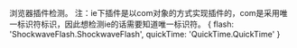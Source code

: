 浏览器插件检测。
注：ie下插件是以com对象的方式实现插件的，com是采用唯一标识符标识，因此想检测ie的话需要知道唯一标识符。
{
    flash: 'ShockwaveFlash.ShockwaveFlash',
    quickTime: 'QuickTime.QuickTime'
}


